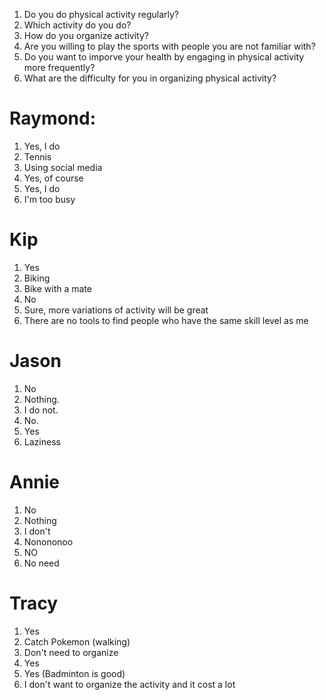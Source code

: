 1. Do you do physical activity regularly?
2. Which activity do you do?
3. How do you organize activity?
4. Are you willing to play the sports with people you are not familiar with?
5. Do you want to imporve your health by engaging in physical activity more frequently?
6. What are the difficulty for you in organizing physical activity?

# Raymond:
1. Yes, I do
2. Tennis
3. Using social media
4. Yes, of course
5. Yes, I do
6. I'm too busy

# Kip
1. Yes
2. Biking
3. Bike with a mate
4. No
5. Sure, more variations of activity will be great
6. There are no tools to find people who have the same skill level as me

# Jason
1. No
2. Nothing.
3. I do not.
4. No.
5. Yes
6. Laziness

# Annie
1. No
2. Nothing
3. I don't
4. Nonononoo
5. NO
6. No need

# Tracy
1. Yes
2. Catch Pokemon (walking)
3. Don't need to organize
4. Yes
5. Yes (Badminton is good)
6. I don't want to organize the activity and it cost a lot
